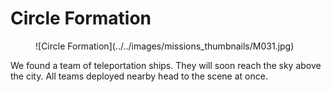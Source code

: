 # Circle Formation

<figure markdown>
  ![Circle Formation](../../images/missions_thumbnails/M031.jpg)
</figure>

We found a team of teleportation ships. They will soon reach the sky above the city.
All teams deployed nearby head to the scene at once.
